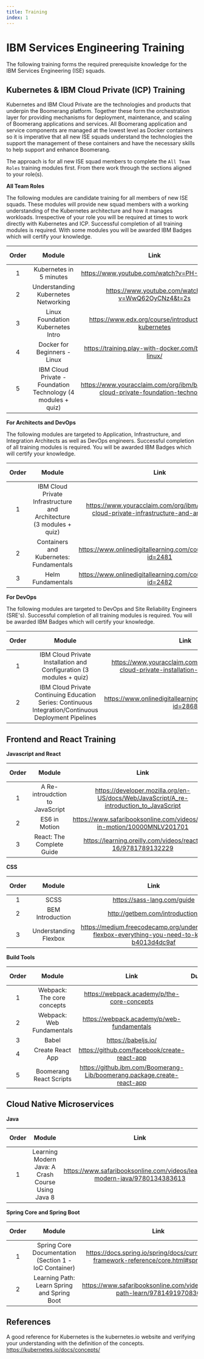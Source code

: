 ```yaml
---
title: Training
index: 1
---
```


# IBM Services Engineering Training

The following training forms the required prerequisite knowledge for the IBM Services Engineering (ISE) squads.

## Kubernetes & IBM Cloud Private (ICP) Training

Kubernetes and IBM Cloud Private are the technologies and products that underpin the Boomerang platform. Together these form the orchestration layer for providing mechanisms for deployment, maintenance, and scaling of Boomerang applications and services. All Boomerang application and service components are managed at the lowest level as Docker containers so it is imperative that all new ISE squads understand the technologies the support the management of these containers and have the necessary skills to help support and enhance Boomerang.

The approach is for all new ISE squad members to complete the `All Team Roles` training modules first. From there work through the sections aligned to your role(s).

**All Team Roles**

The following modules are candidate training for all members of new ISE squads. These modules will provide new squad members with a working understanding of the Kubernetes architecture and how it manages workloads. Irrespective of your role you will be required at times to work directly with Kubernetes and ICP. Successful completion of all training modules is required. With some modules you will be awarded IBM Badges which will certify your knowledge.

| **Order** |                          **Module**                          |                                     **Link**                                      | **Duration** | **Completion Criteria** |
| :-------: | :----------------------------------------------------------: | :-------------------------------------------------------------------------------: | :----------: | ----------------------- |
|     1     |                   Kubernetes in 5 minutes                    |                    https://www.youtube.com/watch?v=PH-2FfFD2PU                    |              | Slack                   |
|     2     |             Understanding Kubernetes Networking              |                 https://www.youtube.com/watch?v=WwQ62OyCNz4&t=2s                  |              | Slack                   |
|     3     |              Linux Foundation Kubernetes Intro               |               https://www.edx.org/course/introduction-to-kubernetes               |              | Slack                   |
|     4     |                 Docker for Beginners - Linux                 |               https://training.play-with-docker.com/beginner-linux/               |              | Slack                   |
|     5     | IBM Cloud Private - Foundation Technology (4 modules + quiz) | https://www.youracclaim.com/org/ibm/badge/ibm-cloud-private-foundation-technology |              | IBM Badge               |

**For Architects and DevOps**

The following modules are targeted to Application, Infrastructure, and Integration Architects as well as DevOps engineers. Successful completion of all training modules is required. You will be awarded IBM Badges which will certify your knowledge.

| **Order** |                              **Module**                              |                                          **Link**                                           | **Duration** | **Completion Criteria** |
| :-------: | :------------------------------------------------------------------: | :-----------------------------------------------------------------------------------------: | :----------: | ----------------------- |
|     1     | IBM Cloud Private Infrastructure and Architecture (3 modules + quiz) | https://www.youracclaim.com/org/ibm/badge/ibm-cloud-private-infrastructure-and-architecture |              | IBM Badge               |
|     2     |               Containers and Kubernetes: Fundamentals                |                https://www.onlinedigitallearning.com/course/view.php?id=2481                |              | Slack                   |
|     3     |                          Helm Fundamentals                           |                https://www.onlinedigitallearning.com/course/view.php?id=2482                |              | Slack                   |

**For DevOps**

The following modules are targeted to DevOps and Site Reliability Engineers (SRE's). Successful completion of all training modules is required. You will be awarded IBM Badges which will certify your knowledge.

| **Order** |                                              **Module**                                               |                                          **Link**                                          | **Duration** | **Completion Criteria** |
| :-------: | :---------------------------------------------------------------------------------------------------: | :----------------------------------------------------------------------------------------: | :----------: | ----------------------- |
|     1     |                  IBM Cloud Private Installation and Configuration (3 modules + quiz)                  | https://www.youracclaim.com/org/ibm/badge/ibm-cloud-private-installation-and-configuration |              | IBM Badge               |
|     2     | IBM Cloud Private Continuing Education Series: Continuous Integration/Continuous Deployment Pipelines |               https://www.onlinedigitallearning.com/course/view.php?id=2868                |              | Slack                   |

## Frontend and React Training

**Javascript and React**

| **Order** |           **Module**            |                                        **Link**                                         | **Duration** | **Completion Criteria** |
| :-------: | :-----------------------------: | :-------------------------------------------------------------------------------------: | :----------: | ----------------------- |
|     1     | A Re-introudction to JavaScript | https://developer.mozilla.org/en-US/docs/Web/JavaScript/A_re-introduction_to_JavaScript |              | Completion              |
|     2     |          ES6 in Motion          |         https://www.safaribooksonline.com/videos/es6-in-motion/10000MNLV201701          |              | Code from sections      |
|     3     |    React: The Complete Guide    |               https://learning.oreilly.com/videos/react-16/9781789132229                |    1 week    | App                     |

**CSS**

| **Order** |      **Module**       |                                            **Link**                                            | **Duration** | **Completion Criteria** |
| :-------: | :-------------------: | :--------------------------------------------------------------------------------------------: | :----------: | ----------------------- |
|     1     |         SCSS          |                                  https://sass-lang.com/guide                                   |              | Docs                    |
|     2     |   BEM Introduction    |                                http://getbem.com/introduction/                                 |              | Updated app             |
|     3     | Understanding Flexbox | https://medium.freecodecamp.org/understanding-flexbox-everything-you-need-to-know-b4013d4dc9af |              | App                     |

**Build Tools**

| **Order** |         **Module**         |                                **Link**                                 | **Duration** | **Completion Criteria** |
| :-------: | :------------------------: | :---------------------------------------------------------------------: | :----------: | ----------------------- |
|     1     | Webpack: The core concepts |               https://webpack.academy/p/the-core-concepts               |              | App                     |
|     2     | Webpack: Web Fundamentals  |               https://webpack.academy/p/web-fundamentals                |              | App                     |
|     3     |           Babel            |                           https://babeljs.io/                           |              | Docs                    |
|     4     |      Create React App      |              https://github.com/facebook/create-react-app               |              | Docs                    |
|     5     |  Boomerang React Scripts   | https://github.ibm.com/Boomerang-Lib/boomerang.package.create-react-app |              | Understand changes      |

## Cloud Native Microservices

**Java**

| **Order** |                    **Module**                     |                                  **Link**                                   | **Duration** | **Completion Criteria** |
| :-------: | :-----------------------------------------------: | :-------------------------------------------------------------------------: | :----------: | ----------------------- |
|     1     | Learning Modern Java: A Crash Course Using Java 8 | https://www.safaribooksonline.com/videos/learning-modern-java/9780134383613 |              | Completion              |

**Spring Core and Spring Boot**

| **Order** |                      **Module**                       |                                          **Link**                                           | **Duration** | **Completion Criteria** |
| :-------: | :---------------------------------------------------: | :-----------------------------------------------------------------------------------------: | :----------: | ----------------------- |
|     1     | Spring Core Documentation (Section 1 - IoC Container) | https://docs.spring.io/spring/docs/current/spring-framework-reference/core.html#spring-core |              | Completion              |
|     2     |      Learning Path: Learn Spring and Spring Boot      |         https://www.safaribooksonline.com/videos/learning-path-learn/9781491970836          |              | Completion              |

## References

A good reference for Kubernetes is the kubernetes.io website and verifying your understanding with the definition of the concepts. https://kubernetes.io/docs/concepts/
